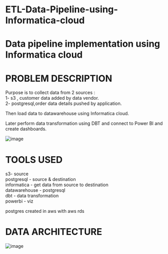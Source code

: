 # ETL-Data-Pipeline-using-Informatica-cloud

# Data pipeline implementation using Informatica cloud

# PROBLEM DESCRIPTION

Purpose is to collect data from 2 sources :  
1- s3 , customer data added by data vendor.  
2- postgresql,order data details pushed by application.    

Then load data to datawarehouse using Informatica cloud.   

Later perform data transformation using DBT and connect to Power BI and create dashboards.  

![image](https://user-images.githubusercontent.com/90564625/213634717-0c352976-2b98-4c43-88c8-e0396b63c90e.png)

# TOOLS USED
s3- source   
postgresql  - source & destination    
informatica - get data from source to destination    
datawarehouse - postgresql   
dbt - data transformation   
powerbi - viz   

postgres created in aws with  aws rds 

# DATA ARCHITECTURE

![image](https://user-images.githubusercontent.com/90564625/213687374-f5b13db6-8b90-4e06-8d5f-f685c0121cf5.png)





